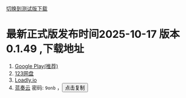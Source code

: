 <a href="/#/test_download">切换到测试版下载</a>

# 最新正式版发布时间2025-10-17 版本0.1.49 ,下载地址
1.  [Google Play(推荐)](https://play.google.com/store/apps/details?id=com.shanjiancaofu.gallery.preview)
2.  [123网盘](https://www.123pan.com/s/gBTtVv-8m62d.html)
3.  [Loadly.io](https://loadly.io/relaxpic)
4.  [蓝奏云](https://relaxpic.lanzouq.com/b048n3a1a) 密码: `9onb` ，<button onclick="navigator.clipboard.writeText('9onb')">点击复制</button>





